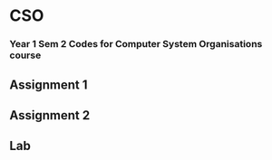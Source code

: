 # CSO
### Year 1 Sem 2 Codes for Computer System Organisations course

## Assignment 1
## Assignment 2
## Lab
